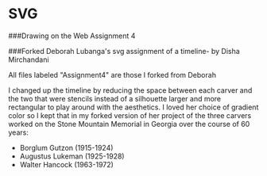 # SVG
###Drawing on the Web Assignment 4

###Forked Deborah Lubanga's svg assignment of a timeline- by Disha Mirchandani 

All files labeled "Assignment4" are those I forked from Deborah

I changed up the timeline by reducing the space between each carver and the two that were stencils instead of a silhouette larger and more rectangular to play around with the aesthetics. I loved her choice of gradient color so I kept that in my forked version of her project of the three carvers worked on the Stone Mountain Memorial in Georgia over the course of 60 years:  

- Borglum Gutzon (1915-1924)
- Augustus Lukeman (1925-1928)
- Walter Hancock (1963-1972)
